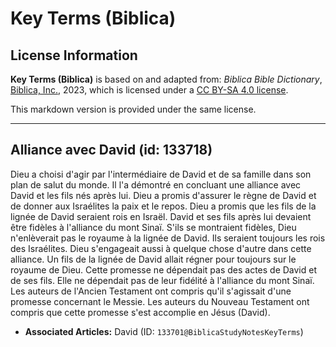 # Key Terms (Biblica)

## License Information

**Key Terms (Biblica)** is based on and adapted from: _Biblica Bible Dictionary_, [Biblica, Inc.](https://www.biblica.com/), 2023, which is licensed under a [CC BY-SA 4.0 license](https://creativecommons.org/licenses/by-sa/4.0/legalcode.en).

This markdown version is provided under the same license.



--------------------------------

## Alliance avec David (id: 133718)

Dieu a choisi d'agir par l'intermédiaire de David et de sa famille dans son plan de salut du monde. Il l'a démontré en concluant une alliance avec David et les fils nés après lui. Dieu a promis d'assurer le règne de David et de donner aux Israélites la paix et le repos. Dieu a promis que les fils de la lignée de David seraient rois en Israël. David et ses fils après lui devaient être fidèles à l'alliance du mont Sinaï. S'ils se montraient fidèles, Dieu n'enlèverait pas le royaume à la lignée de David. Ils seraient toujours les rois des Israélites. Dieu s'engageait aussi à quelque chose d'autre dans cette alliance. Un fils de la lignée de David allait régner pour toujours sur le royaume de Dieu. Cette promesse ne dépendait pas des actes de David et de ses fils. Elle ne dépendait pas de leur fidélité à l'alliance du mont Sinaï. Les auteurs de l'Ancien Testament ont compris qu'il s'agissait d'une promesse concernant le Messie. Les auteurs du Nouveau Testament ont compris que cette promesse s'est accomplie en Jésus (David).

* **Associated Articles:** David (ID: `133701@BiblicaStudyNotesKeyTerms`)

